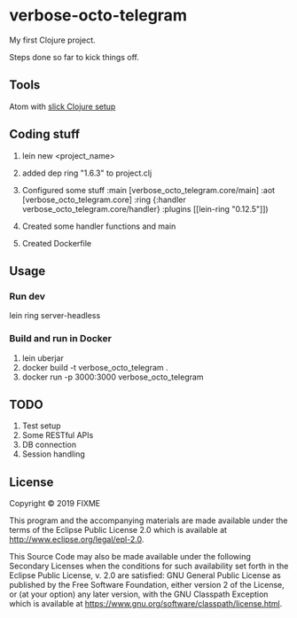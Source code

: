 # verbose-octo-telegram

My first Clojure project.

Steps done so far to kick things off.

## Tools
 Atom with [slick Clojure setup](https://medium.com/@jacekschae/slick-clojure-editor-setup-with-atom-a3c1b528b722)

## Coding stuff

1. lein new <project_name>
2.  added dep ring "1.6.3" to project.clj
3. Configured some stuff
  :main [verbose_octo_telegram.core/main]
  :aot [verbose_octo_telegram.core]
  :ring {:handler verbose_octo_telegram.core/handler}
  :plugins [[lein-ring "0.12.5"]])

4. Created some handler functions and main

5. Created Dockerfile


## Usage

### Run dev

lein ring server-headless

### Build and run in Docker

1. lein uberjar
2. docker build -t verbose_octo_telegram .
3. docker run -p 3000:3000 verbose_octo_telegram

## TODO

1. Test setup
2. Some RESTful APIs
3. DB connection
4. Session handling




## License

Copyright © 2019 FIXME

This program and the accompanying materials are made available under the
terms of the Eclipse Public License 2.0 which is available at
http://www.eclipse.org/legal/epl-2.0.

This Source Code may also be made available under the following Secondary
Licenses when the conditions for such availability set forth in the Eclipse
Public License, v. 2.0 are satisfied: GNU General Public License as published by
the Free Software Foundation, either version 2 of the License, or (at your
option) any later version, with the GNU Classpath Exception which is available
at https://www.gnu.org/software/classpath/license.html.
